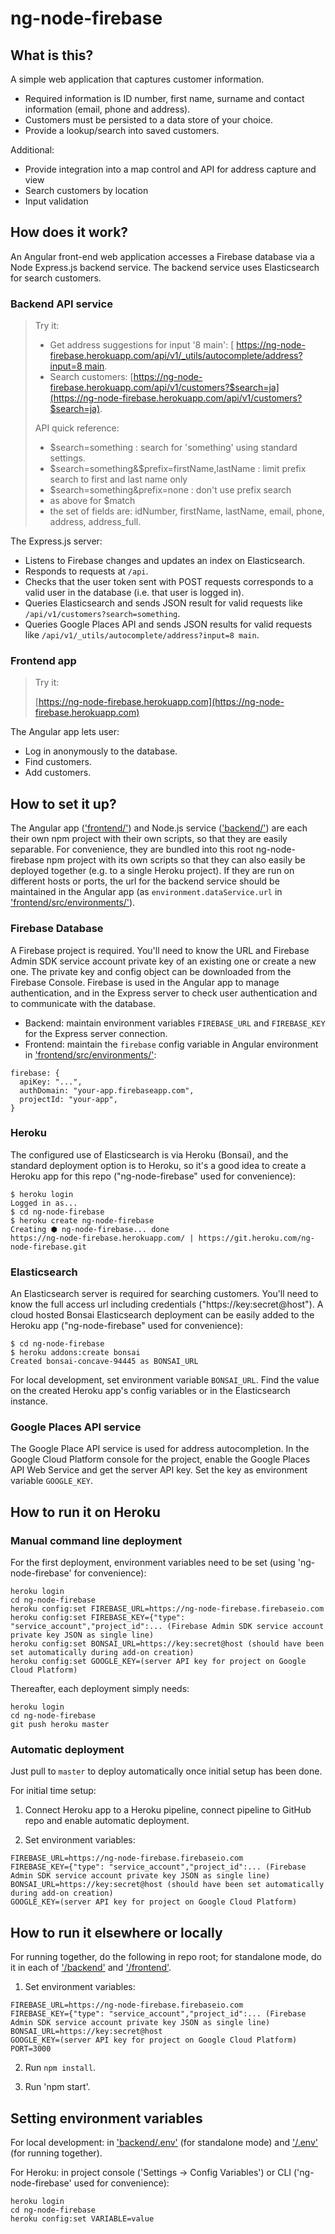 # ng-node-firebase

## What is this?

A simple web application that captures customer information.

- Required information is ID number, first name, surname and contact information (email, phone and address).
- Customers must be persisted to a data store of your choice.
- Provide a lookup/search into saved customers.

Additional:
- Provide integration into a map control and API for address capture and view
- Search customers by location
- Input validation

## How does it work?

An Angular front-end web application accesses a Firebase database via a Node Express.js backend service. The backend service uses Elasticsearch for search customers.

### Backend API service

> Try it:
>
> - Get address suggestions for input '8 main': [ [https://ng-node-firebase.herokuapp.com/api/v1/_utils/autocomplete/address?input=8 main](https://ng-node-firebase.herokuapp.com/api/v1/_utils/autocomplete/address?input=8%20main).
> - Search customers: [https://ng-node-firebase.herokuapp.com/api/v1/customers?$search=ja](https://ng-node-firebase.herokuapp.com/api/v1/customers?$search=ja).
>
> API quick reference:
>
> - $search=something : search for 'something' using standard settings.
> - $search=something&$prefix=firstName,lastName : limit prefix search to first and last name only
> - $search=something&prefix=none : don't use prefix search
> - as above for $match
> - the set of fields are: idNumber, firstName, lastName, email, phone, address, address_full.

The Express.js server:

- Listens to Firebase changes and updates an index on Elasticsearch.
- Responds to requests at `/api`.
- Checks that the user token sent with POST requests corresponds to a valid user in the database (i.e. that user is logged in).
- Queries Elasticsearch and sends JSON result for valid requests like `/api/v1/customers?search=something`.
- Queries Google Places API and sends JSON results for valid requests like `/api/v1/_utils/autocomplete/address?input=8 main`.



### Frontend app

> Try it:
>
> [https://ng-node-firebase.herokuapp.com](https://ng-node-firebase.herokuapp.com)

The Angular app lets user:

- Log in anonymously to the database.
- Find customers.
- Add customers.

## How to set it up?

The Angular app (['frontend/'](frontend)) and Node.js service (['backend/'](backend)) are each their own npm project with their own scripts, so that they are easily separable. For convenience, they are bundled into this root ng-node-firebase npm project with its own scripts so that they can also easily be deployed together (e.g. to a single Heroku project). If they are run on different hosts or ports, the url for the backend service should be maintained in the Angular app (as `environment.dataService.url` in ['frontend/src/environments/'](frontend/src/environments)).

### Firebase Database

A Firebase project is required. You'll need to know the URL and Firebase Admin SDK service account private key of an existing one or create a new one. The private key and config object can be downloaded from the Firebase Console. Firebase is used in the Angular app to manage authentication, and in the Express server to check user authentication and to communicate with the database.

- Backend: maintain environment variables `FIREBASE_URL` and `FIREBASE_KEY` for the Express server connection.
- Frontend: maintain the `firebase` config variable in Angular environment in ['frontend/src/environments/'](frontend/src/environments):

```
firebase: {
  apiKey: "...",
  authDomain: "your-app.firebaseapp.com",
  projectId: "your-app",
}
```

### Heroku

The configured use of Elasticsearch is via Heroku (Bonsai), and the standard deployment option is to Heroku, so it's a good idea to create a Heroku app for this repo ("ng-node-firebase" used for convenience):

```
$ heroku login
Logged in as...
$ cd ng-node-firebase
$ heroku create ng-node-firebase
Creating ⬢ ng-node-firebase... done
https://ng-node-firebase.herokuapp.com/ | https://git.heroku.com/ng-node-firebase.git
```

### Elasticsearch

An Elasticsearch server is required for searching customers. You'll need to know the full access url including credentials ("https://key:secret@host"). A cloud hosted Bonsai Elasticsearch deployment can be easily added to the Heroku app ("ng-node-firebase" used for convenience):

```
$ cd ng-node-firebase
$ heroku addons:create bonsai
Created bonsai-concave-94445 as BONSAI_URL
```

For local development, set environment variable `BONSAI_URL`. Find the value on the created Heroku app's config variables or in the Elasticsearch instance.

### Google Places API service

The Google Place API service is used for address autocompletion. In the Google Cloud Platform console for the project, enable the Google Places API Web Service and get the server API key. Set the key as environment variable `GOOGLE_KEY`.

## How to run it on Heroku

### Manual command line deployment

For the first deployment, environment variables need to be set (using 'ng-node-firebase' for convenience):

```
heroku login
cd ng-node-firebase
heroku config:set FIREBASE_URL=https://ng-node-firebase.firebaseio.com
heroku config:set FIREBASE_KEY={"type": "service_account","project_id":... (Firebase Admin SDK service account private key JSON as single line)
heroku config:set BONSAI_URL=https://key:secret@host (should have been set automatically during add-on creation)
heroku config:set GOOGLE_KEY=(server API key for project on Google Cloud Platform)
```

Thereafter, each deployment simply needs:

```
heroku login
cd ng-node-firebase
git push heroku master
```

### Automatic deployment

Just pull to `master` to deploy automatically once initial setup has been done.

For initial time setup:

1. Connect Heroku app to a Heroku pipeline, connect pipeline to GitHub repo and enable automatic deployment.

2. Set environment variables:

```
FIREBASE_URL=https://ng-node-firebase.firebaseio.com
FIREBASE_KEY={"type": "service_account","project_id":... (Firebase Admin SDK service account private key JSON as single line)
BONSAI_URL=https://key:secret@host (should have been set automatically during add-on creation)
GOOGLE_KEY=(server API key for project on Google Cloud Platform)
```

## How to run it elsewhere or locally

For running together, do the following in repo root; for standalone mode, do it in each of ['/backend'](backend/) and ['/frontend'](frontend/).

1. Set environment variables:

```
FIREBASE_URL=https://ng-node-firebase.firebaseio.com
FIREBASE_KEY={"type": "service_account","project_id":... (Firebase Admin SDK service account private key JSON as single line)
BONSAI_URL=https://key:secret@host
GOOGLE_KEY=(server API key for project on Google Cloud Platform)
PORT=3000
```

2. Run `npm install`.

3. Run 'npm start'.

## Setting environment variables

For local development: in ['backend/.env'](backend/.env) (for standalone mode) and ['/.env'](.env) (for running together).

For Heroku: in project console ('Settings -> Config Variables') or CLI ('ng-node-firebase' used for convenience):

```
heroku login
cd ng-node-firebase
heroku config:set VARIABLE=value
```
